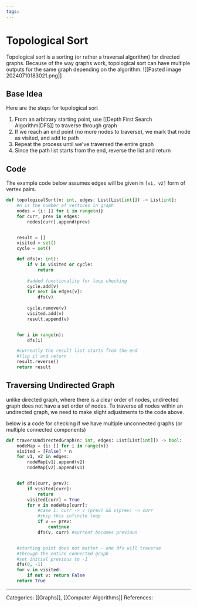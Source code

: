 ```yaml
---
tags:
---
```

# Topological Sort
Topological sort is a sorting (or rather a traversal algorithm) for directed graphs. Because of the way graphs work, topological sort can have multiple outputs for the same graph depending on the algorithm.
![[Pasted image 20240710183021.png]]

## Base Idea
Here are the steps for topological sort
1) From an arbitrary starting point, use [[Depth First Search Algorithm|DFS]] to traverse through graph
2) If we reach an end point (no more nodes to traverse), we mark that node as visited, and add to path
3) Repeat the process until we've traversed the entire graph
4) Since the path list starts from the end, reverse the list and return

## Code
The example code below assumes edges will be given in `[v1, v2]` form of vertex pairs.

```python
def topologicalSort(n: int, edges: List[List[int]]) -> List[int]:
	#n is the number of vertices in graph
	nodes = {i: [] for i in range(n)}
	for curr, prev in edges:
		nodes[curr].append(prev)


	result = []
	visited = set()
	cycle = set()

	def dfs(v: int):
		if v in visited or cycle:
			return
			
		#added functionality for loop checking
		cycle.add(v)
		for next in edges[v]:
			dfs(v)
				
		cycle.remove(v)
		visited.add(v)
		result.append(v)


	for i in range(n):
		dfs(i)

	#currently the result list starts from the end
	#flip it and return
	result.reverse()
	return result
```

## Traversing Undirected Graph
unlike directed graph, where there is a clear order of nodes, undirected graph does not have a set order of nodes. To traverse all nodes within an undirected graph, we need to make slight adjustments to the code above.

below is a code for checking if we have multiple unconnected graphs (or multiple connected components)
```python
def traversUndirectedGraph(n: int, edges: List[List[int]]) -> bool:
	nodeMap = {i: [] for i in range(n)}
	visited = [False] * n
	for v1, v2 in edges:
		nodeMap[v1].append(v2) 
		nodeMap[v2].append(v1)


	def dfs(curr, prev):
		if visited[curr]:
			return
		visited[curr] = True
		for v in nodeMap[curr]:
			#case 1: curr -> v (prev) && v(prev) -> curr
			#skip this infinite loop
			if v == prev:
				continue
			dfs(v, curr) #current becomes previous


	#starting point does not matter - one dfs will traverse
	#through the entire connected graph
	#set initial previous to -1
	dfs(0, -1)
	for v in visited:
		if not v: return False
	return True
```


---
Categories: [[Graphs]], [[Computer Algorithms]]
References:

